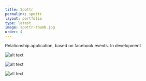 ```yaml
---
title: Spottr
permalink: spottr
layout: portfolio
type: latest
image: spottr-thumb.jpg
order: 4
---
```


Relationship application, based on facebook events.
In development

![alt text](./uploads/spottr-a.jpg "Tela a")

![alt text](./uploads/spottr-b.jpg "Tela b")

![alt text](./uploads/spottr-c.jpg "Tela c")

